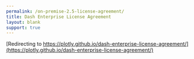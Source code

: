 ```yaml
---
permalink: /on-premise-2.5-license-agreement/
title: Dash Enterprise License Agreement
layout: blank
support: true
---
```


[Redirecting to https://plotly.github.io/dash-enterprise-license-agreement/](https://plotly.github.io/dash-enterprise-license-agreement/)
